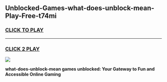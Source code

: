 
## Unblocked-Games-what-does-unblock-mean-Play-Free-t74mi
<h3>
<a href="https://premium76.site?title=what-does-unblock-mean&ref=23A">CLICK TO PLAY</a></h3>
<hr>

<h3>
<a href="https://premium76.site?title=what-does-unblock-mean&ref=23A">CLICK 2 PLAY</a>
  
</h3>

<a href="https://premium76.site?title=what-does-unblock-mean&ref=23A"><img src="https://clearcache.store/games.png"></a>


**what-does-unblock-mean games unblocked: Your Gateway to Fun and Accessible Online Gaming**
